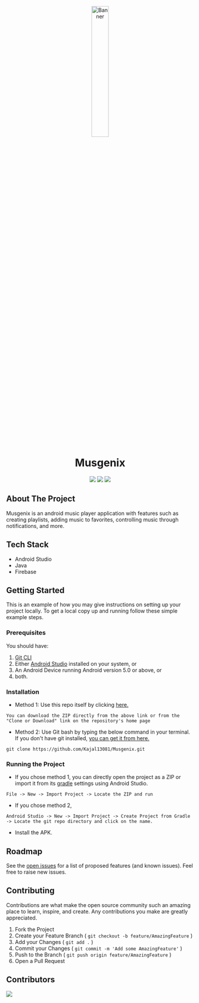 <div align="center">
   <a href="#"><img src="https://d33wubrfki0l68.cloudfront.net/710cb0d537d2e7fa6246445c0977ecc994f05f5a/6a3b4/assets/img/jwoc_logo.svg" alt="Banner" width="30%"/></a>
</div>
<p align="center">
<h1 align="center">Musgenix</h1>
</p>
<div align="center">
   <img src="https://forthebadge.com/images/badges/built-with-love.svg" />
   <img src="https://forthebadge.com/images/badges/built-for-android.svg" />
   <img src="https://forthebadge.com/images/badges/open-source.svg" />
</div>

## About The Project

Musgenix is an android music player application with features such as creating playlists, adding music to favorites, controlling music through notifications, and more.

## Tech Stack

- Android Studio
- Java
- Firebase

## Getting Started
This is an example of how you may give instructions on setting up your project locally. To get a local copy up and running follow these simple example steps.

### Prerequisites
You should have:<br>
1. [Git CLI](https://git-scm.com/downloads)
2. Either [Android Studio](https://developer.android.com/studio?hl=en) installed on your system, or
3. An Android Device running Android version 5.0 or above, or
4. both.

### Installation
* Method 1: Use this repo itself by clicking [here.](https://github.com/Kajal13081/Musgenix/archive/refs/heads/main.zip)

```
You can download the ZIP directly from the above link or from the "Clone or Download" link on the repository's home page
```
* Method 2: Use Git bash by typing the below command in your terminal. If you don't have git installed, [you can get it from here.](https://git-scm.com/downloads)
```
git clone https://github.com/Kajal13081/Musgenix.git
```

### Running the Project

* If you chose method 1, you can directly open the project as a ZIP or import it from its [gradle](https://gradle.org/) settings using Android Studio.
```
File -> New -> Import Project -> Locate the ZIP and run
```
* If you chose method 2,
```
Android Studio -> New -> Import Project -> Create Project from Gradle -> Locate the git repo directory and click on the name.
```
* Install the APK.

## Roadmap

See the [open issues](https://github.com/Kajal13081/Musgenix/issues) for a list of proposed features (and known issues). Feel free to raise new issues.

## Contributing

Contributions are what make the open source community such an amazing place to learn, inspire, and create. Any contributions you make are greatly appreciated.

1. Fork the Project
2. Create your Feature Branch ( `git checkout -b feature/AmazingFeature` )
3. Add your Changes ( `git add .` )
4. Commit your Changes ( `git commit -m 'Add some AmazingFeature'` )
5. Push to the Branch ( `git push origin feature/AmazingFeature` )
6. Open a Pull Request

## Contributors

<a href="https://github.com/Kajal13081/Musgenix/graphs/contributors">
  <img src="https://contrib.rocks/image?repo=Kajal13081/Musgenix" />
</a>
